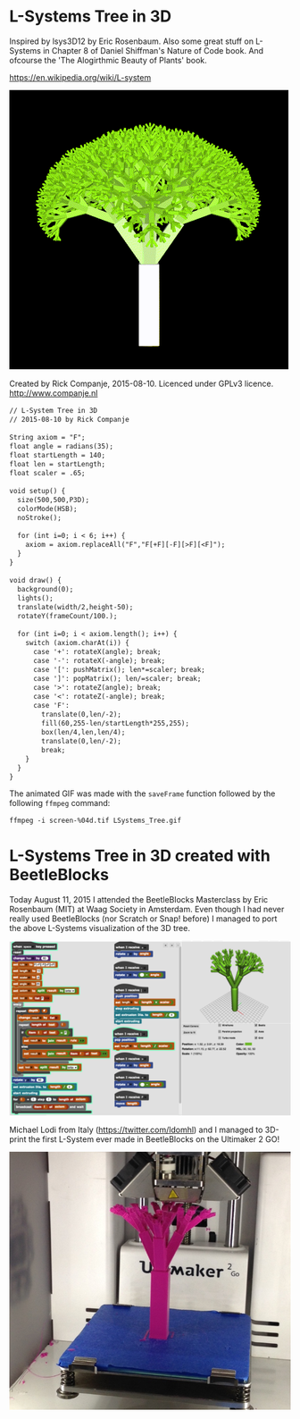 # L-Systems Tree in 3D

Inspired by lsys3D12 by Eric Rosenbaum. Also some great stuff on L-Systems in Chapter 8 of Daniel Shiffman's Nature of Code book. And ofcourse the 'The Alogirthmic Beauty of Plants' book.

https://en.wikipedia.org/wiki/L-system

![](LSystems_Tree.gif)

Created by Rick Companje, 2015-08-10. Licenced under GPLv3 licence. http://www.companje.nl

```Processing
// L-System Tree in 3D
// 2015-08-10 by Rick Companje 

String axiom = "F";
float angle = radians(35);
float startLength = 140;
float len = startLength;
float scaler = .65;

void setup() {
  size(500,500,P3D);
  colorMode(HSB);
  noStroke();
  
  for (int i=0; i < 6; i++) {
    axiom = axiom.replaceAll("F","F[+F][-F][>F][<F]");
  }
}

void draw() {
  background(0);
  lights();
  translate(width/2,height-50);
  rotateY(frameCount/100.);

  for (int i=0; i < axiom.length(); i++) {
    switch (axiom.charAt(i)) {
      case '+': rotateX(angle); break;
      case '-': rotateX(-angle); break;
      case '[': pushMatrix(); len*=scaler; break;
      case ']': popMatrix(); len/=scaler; break;
      case '>': rotateZ(angle); break;
      case '<': rotateZ(-angle); break;
      case 'F': 
        translate(0,len/-2); 
        fill(60,255-len/startLength*255,255);
        box(len/4,len,len/4); 
        translate(0,len/-2);
        break;
    }
  } 
}
```

The animated GIF was made with the `saveFrame` function followed by the following `ffmpeg` command:
```
ffmpeg -i screen-%04d.tif LSystems_Tree.gif
```

# L-Systems Tree in 3D created with BeetleBlocks
Today August 11, 2015 I attended the BeetleBlocks Masterclass by Eric Rosenbaum (MIT) at Waag Society in Amsterdam.
Even though I had never really used BeetleBlocks (nor Scratch or Snap! before) I managed to port the above L-Systems visualization of the 3D tree.

![](LSystems_Tree_in_BeetleBlocks.png)

Michael Lodi from Italy (https://twitter.com/ldomhl) and I managed to 3D-print the first L-System ever made in BeetleBlocks on the Ultimaker 2 GO!

![](LSystems_Tree_in_BeetleBlocks_Ultimaker2go.jpg)
